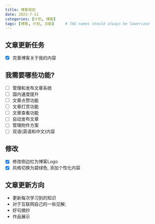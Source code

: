 ```yaml
---
title: 博客规划
date: 2023-7-11
categories: [计划, 博客]
tags: [博客, 计划, 功能]     # TAG names should always be lowercase
---
```


## 文章更新任务
- [x] 完善博客关于我的内容

## 我需要哪些功能?
- [ ] 管理和发布文章系统 
- [ ] 国内速度提升
- [ ] 文章点赞功能
- [ ] 文章打赏功能
- [ ] 文章查看功能
- [ ] 自动发布文章
- [ ] 管理附件方案
- [ ] 双语(英语和中文)内容
<!-- - [ ] 自定义域名 -->
<!-- - [ ] 部署到自己的服务器中 -->

## 修改
- [x] 修改侧边栏为博客Logo
- [x] 风格切换为碧绿色, 添加个性化内容

## 文章更新方向
- 更新每次学习到的知识
- 对于互联网自己的一些见解;
- 好句摘抄
- 作品展示

<!-- ## 文章学习 -->
<!-- - 学习阮一峰的文笔 -->